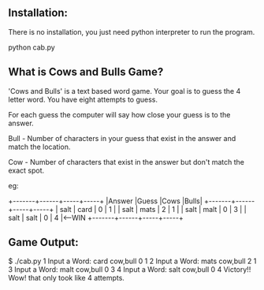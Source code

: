 Installation:
-------------
There is no installation, you just need python interpreter to run the program. 

python cab.py 


What is Cows and Bulls Game?
----------------------------
'Cows and Bulls' is a text based word game. Your goal is to guess the 4 letter word. You have eight attempts to guess. 

For each guess the computer will say how close your guess is to the answer. 

Bull - Number of characters in your guess that exist in the answer and match the location. 

Cow - Number of characters that exist in the answer but don't match the exact spot.

eg:

+-------+------+-----+-----+
|Answer |Guess |Cows |Bulls|
+-------+------+-----+-----+
| salt  | card |  0  |  1  |
| salt  | mats |  2  |  1  |
| salt  | malt |  0  |  3  |
| salt  | salt |  0  |  4  |<--WIN
+-------+------+-----+-----+

Game Output:
------------
$ ./cab.py
1 Input a Word: card
cow,bull 0 1
2 Input a Word: mats
cow,bull 2 1
3 Input a Word: malt
cow,bull 0 3
4 Input a Word: salt
cow,bull 0 4
Victory!!
Wow! that only took like 4 attempts.

